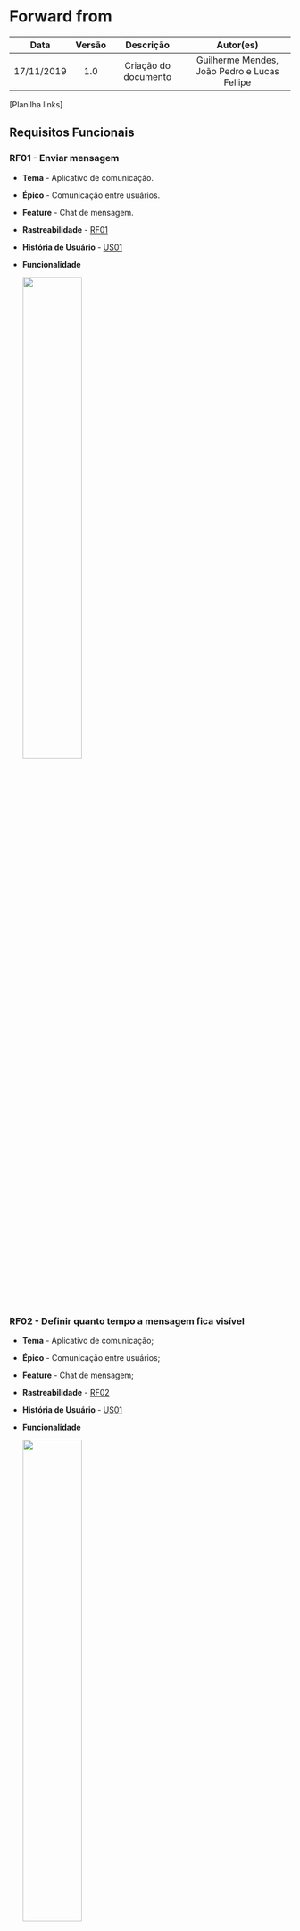 # Forward from

|    Data    | Versão |      Descrição       |           Autor(es)            |
| :--------: | :----: | :------------------: | :----------------------------: |
| 17/11/2019 |  1.0   | Criação do documento | Guilherme Mendes, João Pedro e Lucas Fellipe |



[Planilha links]

## Requisitos Funcionais
### RF01 - Enviar mensagem
* **Tema** - Aplicativo de comunicação.
* **Épico** - Comunicação entre usuários.
* **Feature** - Chat de mensagem.
* **Rastreabilidade** - [RF01](/docs/elicitation/matrix?id=requisitos-funcionais)
* **História de Usuário** - [US01](/)
* **Funcionalidade**

    <img src="docs/assets/img/post_traceability/send_message.gif" width=47%>
    
### RF02 - Definir quanto tempo a mensagem fica visível
* **Tema** - Aplicativo de comunicação;
* **Épico** - Comunicação entre usuários;
* **Feature** - Chat de mensagem;
* **Rastreabilidade** - [RF02](/docs/elicitation/matrix?id=requisitos-funcionais)
* **História de Usuário** - [US01](/)
* **Funcionalidade**

    <img src="docs/assets/img/post_traceability/define_message_time.gif" width=47%>
    
### RF03 - Apagar mensagem
* **Tema** - Aplicativo de comunicação;
* **Épico** - Comunicação entre usuários;
* **Feature** - Chat de mensagem;
* **Rastreabilidade** - [RF03](/docs/elicitation/matrix?id=requisitos-funcionais)
* **História de Usuário** - [US01](/)
* **Funcionalidade**

    <img src="docs/assets/img/post_traceability/delete_message.gif" width=47%>
    

### RF04 - Responder mensagem
* **Tema** - Aplicativo de comunicação;
* **Épico** - Comunicação entre usuários;
* **Feature** - Chat de mensagem;
* **Rastreabilidade** - [RF04](/docs/elicitation/matrix?id=requisitos-funcionais)
* **História de Usuário** - [US01](/)
* **Funcionalidade**

    <img src="docs/assets/img/post_traceability/answer_message.gif" width=47%>

### RF05 - Encaminhar mensagem
* **Tema** - Aplicativo de comunicação;
* **Épico** - Comunicação entre usuários;
* **Feature** - Chat de mensagem;
* **Rastreabilidade** - [RF05](/docs/elicitation/matrix?id=requisitos-funcionais)
* **História de Usuário** - [US01](/)
* **Funcionalidade**

    <img src="docs/assets/img/post_traceability/forward_message.gif"  width=47%>

### RF06 - Editar mensagem
* **Tema** - Aplicativo de comunicação;
* **Épico** - Comunicação entre usuários;
* **Feature** - Chat de mensagem;
* **Rastreabilidade** - [RF06](/docs/elicitation/matrix?id=requisitos-funcionais)
* **História de Usuário** - [US01](/)
* **Funcionalidade**

    <img src="docs/assets/img/post_traceability/edit_message.gif"  width=47%>

### RF07 - Enviar áudio
* **Tema** - Aplicativo de comunicação;
* **Épico** - Comunicação entre usuários;
* **Feature** - Chat de mensagem;
* **Rastreabilidade** - [RF07](/docs/elicitation/matrix?id=requisitos-funcionais)
* **História de Usuário** - [US13](/)
* **Funcionalidade**

    <img src="docs/assets/img/post_traceability/record_audio.gif"  width=47%>


### RF08 - Apagar áudio
* **Tema** - Aplicativo de comunicação;
* **Épico** - Comunicação entre usuários;
* **Feature** - Chat de mensagem;
* **Rastreabilidade** - [RF08](/docs/elicitation/matrix?id=requisitos-funcionais)
* **História de Usuário** - [US13](/)
* **Funcionalidade**

    <img src="docs/assets/img/post_traceability/delete_audio.gif" width=47%>

### RF09 - Selecionar mensagens
* **Tema** - Aplicativo de comunicação;
* **Épico** - Comunicação entre usuários;
* **Feature** - Chat de mensagem;
* **Rastreabilidade** - [RF09](/docs/elicitation/matrix?id=requisitos-funcionais)
* **História de Usuário** - [US01](/)
* **Funcionalidade**

    <img src="docs/assets/img/post_traceability/select_message.gif" width=47%>

### RF10 - Dar play e pause no áudio
* **Tema** - Aplicativo de comunicação;
* **Épico** - Comunicação entre usuários;
* **Feature** - Chat de mensagem;
* **Rastreabilidade** - [RF10](/docs/elicitation/matrix?id=requisitos-funcionais)
* **História de Usuário** - [US13](/)
* **Funcionalidade**

    <img src="docs/assets/img/post_traceability/play_audio.gif" width=47%>

### RF11 - Escolher ponto de tempo do áudio
* **Tema** - Aplicativo de comunicação;
* **Épico** - Comunicação entre usuários;
* **Feature** - Chat de mensagem;
* **Rastreabilidade** - [RF11](/docs/elicitation/matrix?id=requisitos-funcionais)
* **História de Usuário** - [US13](/)
* **Funcionalidade**

    <img src="docs/assets/img/post_traceability/delete_audio.gif" width=47%>

### RF12 - Enviar imagem/vídeo
* **Tema** - Aplicativo de comunicação;
* **Épico** - Comunicação entre usuários;
* **Feature** - Chat de mensagem;
* **Rastreabilidade** - [RF12](/docs/elicitation/matrix?id=requisitos-funcionais)
* **História de Usuário** - [US02](/)
* **Funcionalidade**

<img src="docs/assets/img/post_traceability/send_image.gif" width=47%>

<img src="docs/assets/img/post_traceability/send_video.gif" width=47%>

### RF13 - Editar imagem
* **Tema** - Aplicativo de comunicação;
* **Épico** - Comunicação entre usuários;
* **Feature** - Chat de mensagem;
* **Rastreabilidade** - [RF13](/docs/elicitation/matrix?id=requisitos-funcionais)
* **História de Usuário** - [US02](/)
* **Funcionalidade**

    <img src="docs/assets/img/post_traceability/edit_image.gif" width=47%>

### RF14 - Enviar arquivo
* **Tema** - Aplicativo de comunicação;
* **Épico** - Comunicação entre usuários;
* **Feature** - Chat de mensagem;
* **Rastreabilidade** - [RF14](/docs/elicitation/matrix?id=requisitos-funcionais)
* **História de Usuário** - [US02](/)
* **Funcionalidade**

    <img src="docs/assets/img/post_traceability/send_file.gif" width=47%>

### RF15 - Download de arquivos
* **Tema** - Aplicativo de comunicação;
* **Épico** - Comunicação entre usuários;
* **Feature** - Chat de mensagem;
* **Rastreabilidade** - [RF15](/docs/elicitation/matrix?id=requisitos-funcionais)
* **História de Usuário** - [US02](/)
* **Funcionalidade**

    <img src="docs/assets/img/post_traceability/download_file.gif" width=47%>

### RF16 - Abrir arquivo dentro do aplicativo
* **Tema** - Aplicativo de comunicação;
* **Épico** - Comunicação entre usuários;
* **Feature** - Chat de mensagem;
* **Rastreabilidade** - [RF16](/docs/elicitation/matrix?id=requisitos-funcionais)
* **História de Usuário** - [US02](/)
* **Funcionalidade**

    <img src="docs/assets/img/post_traceability/open_file.gif" width=47%>

### RF17 - Chamade de vídeo
* **Tema** - Aplicativo de comunicação;
* **Épico** - Comunicação entre usuários;
* **Feature** - Ligação direta entre usuários;
* **Rastreabilidade** - [RF17](/docs/elicitation/matrix?id=requisitos-funcionais)
* **História de Usuário** - [US06](/)
* **Funcionalidade**

    <img src="docs/assets/img/post_traceability/video_call.gif" width=47%>

### RF18 - Adicionar pessoas à chamada de vídeo
* **Tema** - Aplicativo de comunicação;
* **Épico** - Comunicação entre usuários;
* **Feature** - Ligação direta entre usuários;
* **Rastreabilidade** - [RF18](/docs/elicitation/matrix?id=requisitos-funcionais)
* **História de Usuário** - [US06](/)
* **Funcionalidade**

    <!-- <img src="docs/assets/img/post_traceability/delete_audio.gif" width=47%> ADICIONAR VÍDEO -->

### RF19 - Entrar em chamada de vídeo já existente
* **Tema** - Aplicativo de comunicação;
* **Épico** - Comunicação entre usuários;
* **Feature** - Ligação direta entre usuários;
* **Rastreabilidade** - [RF19](/docs/elicitation/matrix?id=requisitos-funcionais)
* **História de Usuário** - [US06](/)
* **Funcionalidade**

    <img src="docs/assets/img/post_traceability/join_existing_call.gif" width=47%>

### RF20 - Ligar e desligar câmera
* **Tema** - Aplicativo de comunicação;
* **Épico** - Comunicação entre usuários;
* **Feature** - Ligação direta entre usuários;
* **Rastreabilidade** - [RF20](/docs/elicitation/matrix?id=requisitos-funcionais)
* **História de Usuário** - [US06](/)
* **Funcionalidade**

    <img src="docs/assets/img/post_traceability/turn_off_camera.gif" width=47%>

### RF21 - Fazer ligação de áudio
* **Tema** - Aplicativo de comunicação;
* **Épico** - Comunicação entre usuários;
* **Feature** - Ligação direta entre usuários;
* **Rastreabilidade** - [RF21](/docs/elicitation/matrix?id=requisitos-funcionais)
* **História de Usuário** - [US05](/)
* **Funcionalidade**

    <img src="docs/assets/img/post_traceability/audio_call.gif" width=47%>

### RF22 - Ligar e desligar microfone
* **Tema** - Aplicativo de comunicação;
* **Épico** - Comunicação entre usuários;
* **Feature** - Ligação direta entre usuários;
* **Rastreabilidade** - [RF22](/docs/elicitation/matrix?id=requisitos-funcionais)
* **História de Usuário** - [US05](/)
* **Funcionalidade**

    <img src="docs/assets/img/post_traceability/mute_call.gif" width=47%>

### RF23 - Sair da chamada
* **Tema** - Aplicativo de comunicação;
* **Épico** - Comunicação entre usuários;
* **Feature** - Ligação direta entre usuários;
* **Rastreabilidade** - [RF23](/docs/elicitation/matrix?id=requisitos-funcionais)
* **História de Usuário** - [US05](/)
* **Funcionalidade**

    <img src="docs/assets/img/post_traceability/turn_off_call.gif" width=47%>

### RF24 - Criar grupo
* **Tema** - Aplicativo de comunicação;
* **Épico** - Comunicação entre usuários;
* **Feature** - Equipes;
* **Rastreabilidade** - [RF24](/docs/elicitation/matrix?id=requisitos-funcionais)
* **História de Usuário** - [US04](/)
* **Funcionalidade**

    <img src="docs/assets/img/post_traceability/group_creation.gif" width=47%>

### RF25 - Adicionar pessoas no grupo
* **Tema** - Aplicativo de comunicação;
* **Épico** - Comunicação entre usuários;
* **Feature** - Equipes;
* **Rastreabilidade** - [RF25](/docs/elicitation/matrix?id=requisitos-funcionais)
* **História de Usuário** - [US04](/)
* **Funcionalidade**

    <img src="docs/assets/img/post_traceability/add_contacts_to_group.gif" width=47%>

### RF26 - Remover pessoas do grupo
* **Tema** - Aplicativo de comunicação;
* **Épico** - Comunicação entre usuários;
* **Feature** - Equipes;
* **Rastreabilidade** - [RF26](/docs/elicitation/matrix?id=requisitos-funcionais)
* **História de Usuário** - [US04](/)
* **Funcionalidade**

    <img src="docs/assets/img/post_traceability/group_remove.gif" width=47%>

### RF27 - Definir permissōes de cada membro do grupo
* **Tema** - Aplicativo de comunicação;
* **Épico** - Comunicação entre usuários;
* **Feature** - Equipes;
* **Rastreabilidade** - [RF27](/docs/elicitation/matrix?id=requisitos-funcionais)
* **História de Usuário** - [US03](/)
* **Funcionalidade**

    <!-- <img src="docs/assets/img/post_traceability/delete_audio.gif" width=47%> ADICIONAR VÍDEO -->

### RF28 - Responder mensagem recebida no grupo no privado
* **Tema** - Aplicativo de comunicação;
* **Épico** - Comunicação entre usuários;
* **Feature** - Chat de mensagem; <!-- Definir melhor -->
* **Rastreabilidade** - [RF28](/docs/elicitation/matrix?id=requisitos-funcionais)
* **História de Usuário** - [US01](/) <!-- Definir melhor -->
* **Funcionalidade**

    <!-- <img src="docs/assets/img/post_traceability/delete_audio.gif" width=47%>
    ADC VÍDEO -->

### RF29 - Fixar mensagens
* **Tema** - Aplicativo de comunicação;
* **Épico** - Comunicação entre usuários;
* **Feature** - Chat de mensagem;
* **Rastreabilidade** - [RF29](/docs/elicitation/matrix?id=requisitos-funcionais)
* **História de Usuário** - [US01](/)
* **Funcionalidade**

    <!-- <img src="docs/assets/img/post_traceability/delete_audio.gif" width=47%> ADICIONAR VÍDEO -->

### RF30 - Mensagem de alerta
* **Tema** - Aplicativo de comunicação;
* **Épico** - Comunicação entre usuários;
* **Feature** - Chat de mensagem; <!-- Definir melhor -->
* **Rastreabilidade** - [RF30](/docs/elicitation/matrix?id=requisitos-funcionais)
* **História de Usuário** - [US01](/)
* **Funcionalidade**

    <img src="docs/assets/img/post_traceability/message_notification.gif" width=47%> ADICIONAR VÍDEO

### RF31 - Silenciar grupo
* **Tema** - 
* **Épico** - 
* **Feature** - 
* **Rastreabilidade** - [RF31](/docs/elicitation/matrix?id=requisitos-funcionais)
* **História de Usuário** - 
* **Funcionalidade**

    <img src="docs/assets/img/post_traceability/silence_group.gif" width=47%>

### RF32 - Criar canal de transmissão de mensagens
* **Tema** - 
* **Épico** - 
* **Feature** - 
* **Rastreabilidade** - [RF32](/docs/elicitation/matrix?id=requisitos-funcionais)
* **História de Usuário** - 
* **Funcionalidade**

    <!-- <img src="docs/assets/img/post_traceability/delete_audio.gif" width=47%> -->

### RF33 - Criar Guest Room
* **Tema** - 
* **Épico** - 
* **Feature** - 
* **Rastreabilidade** - [RF33](/docs/elicitation/matrix?id=requisitos-funcionais)
* **História de Usuário** - 
* **Funcionalidade**

    <!-- <img src="docs/assets/img/post_traceability/delete_audio.gif" width=47%> -->


### RF34 - Adicionar contatos
* **Tema** - 
* **Épico** - 
* **Feature** - 
* **Rastreabilidade** - [RF34](/docs/elicitation/matrix?id=requisitos-funcionais)
* **História de Usuário** - 
* **Funcionalidade**

    <!-- <img src="docs/assets/img/post_traceability/delete_audio.gif" width=47%> -->

### RF35 - Criar Guest Room
* **Tema** - 
* **Épico** - 
* **Feature** - 
* **Rastreabilidade** - [RF35](/docs/elicitation/matrix?id=requisitos-funcionais)
* **História de Usuário** - 
* **Funcionalidade**

    <!-- <img src="docs/assets/img/post_traceability/delete_audio.gif" width=47%> -->


### RF36 - Bloquear usuário
* **Tema** - 
* **Épico** - 
* **Feature** - 
* **Rastreabilidade** - [RF36](/docs/elicitation/matrix?id=requisitos-funcionais)
* **História de Usuário** - 
* **Funcionalidade**

    <img src="docs/assets/img/post_traceability/block_user.gif" width=47%>

### RF37 - Criar time
* **Tema** - Aplicativo de comunicação
* **Épico** - Comunicação entre usuários
* **Feature** - Equipes
* **Rastreabilidade** - [RF37](/docs/elicitation/matrix?id=requisitos-funcionais)
* **História de Usuário** - [US03]() 
* **Funcionalidade**

    <img src="docs/assets/img/post_traceability/group_creation.gif" width=47%>


### RF38 - Adicionar usuários ao seu time
* **Tema** - Aplicativo de comunicação
* **Épico** - Comunicação entre usuários
* **Feature** - Equipes
* **Rastreabilidade** - [RF38](/docs/elicitation/matrix?id=requisitos-funcionais)
* **História de Usuário** - [US03]()
* **Funcionalidade**

    <img src="docs/assets/img/post_traceability/add_contacts_to_group.gif" width=47%>

### RF39 - Cadastrar usuário pelo número
* **Tema** - Aplicativo de comunicação
* **Épico** - Gerenciamento de usuários
* **Feature** - Cadastrar usuário
* **Rastreabilidade** - [RF39](/docs/elicitation/matrix?id=requisitos-funcionais)
* **História de Usuário** - [US07]()
* **Funcionalidade**

    <!-- <img src="docs/assets/img/post_traceability/group_creation.gif" width=47%> -->

### RF40 - Cadastrar usuário pelo e-mail
* **Tema** - Aplicativo de comunicação
* **Épico** - Gerenciamento de usuários
* **Feature** - Cadastrar usuário
* **Rastreabilidade** - [RF40](/docs/elicitation/matrix?id=requisitos-funcionais)
* **História de Usuário** - [US07]()
* **Funcionalidade**

    <!-- <img src="docs/assets/img/post_traceability/block_user.gif" width=47%> -->

### RF41 - Definir nome do usuário
* **Tema** - Aplicativo de comunicação
* **Épico** - Gerenciamento de usuários
* **Feature** - Cadastrar usuário
* **Rastreabilidade** - [RF41](/docs/elicitation/matrix?id=requisitos-funcionais)
* **História de Usuário** - [US08]()
* **Funcionalidade**

    <img src="docs/assets/img/post_traceability/change_username.gif" width=47%>

### RF42 - Editar perfil
* **Tema** - Aplicativo de comunicação
* **Épico** - Gerenciamento de usuários
* **Feature** - Cadastrar usuário
* **Rastreabilidade** - [RF42](/docs/elicitation/matrix?id=requisitos-funcionais)
* **História de Usuário** - [US08]()
* **Funcionalidade**

    <img src="docs/assets/img/post_traceability/edit_profile.gif" width=47%>

### RF43 - Alterar opção de fazer download automático
* **Tema** - Aplicativo de comunicação
* **Épico** - Gerenciamento de usuários
* **Feature** - Definir configurações de conta
* **Rastreabilidade** - [RF43](/docs/elicitation/matrix?id=requisitos-funcionais)
* **História de Usuário** - [US]()
* **Funcionalidade**

    <!-- <img src="docs/assets/img/post_traceability/.gif" width=47%> -->

### RF44 - Mudar senha
* **Tema** - Aplicativo de comunicação
* **Épico** - Gerenciamento de usuários
* **Feature** - Definir configurações de conta
* **Rastreabilidade** - [RF44](/docs/elicitation/matrix?id=requisitos-funcionais)
* **História de Usuário** - [US09]()
* **Funcionalidade**

    <img src="docs/assets/img/post_traceability/change_password.gif" width=47%>

### RF45 - Fazer Backup
* **Tema** - Aplicativo de comunicação
* **Épico** - Gerenciamento de usuários
* **Feature** - Definir configurações de conta
* **Rastreabilidade** - [RF45](/docs/elicitation/matrix?id=requisitos-funcionais)
* **História de Usuário** - [US09]()
* **Funcionalidade**

    <img src="docs/assets/img/post_traceability/backup.gif" width=47%>

### RF46 - Deletar conta
* **Tema** - Aplicativo de comunicação
* **Épico** - Gerenciamento de usuários
* **Feature** - Definir configurações de conta
* **Rastreabilidade** - [RF46](/docs/elicitation/matrix?id=requisitos-funcionais)
* **História de Usuário** - [US09]()
* **Funcionalidade**


    <img src="docs/assets/img/post_traceability/delete_account.gif" width=47%>











## História de Usuário

### US01 - Eu, como usuário do sistema, desejo enviar mensagens de texto para me comunicar com outras pessoas.

### US02 - Eu, como usuário do sistema, desejo enviar arquivos para possuir uma possibilidade maior de compartilhamento de dados

### US03 - Eu, como usuário do sistema, desejo criar equipes para um melhor gerenciamento dos meus contatos

### US04 - Eu, como usuário do sistema, desejo ter controle de gerência das minhas equipes para modularizar comunicações internas

### US05 - Eu, como usuário do sistema, desejo fazer ligações de áudio para que eu possa me comunicar em tempo real com outros usuários de forma eficiente

### US06 - Eu, como usuário do sistema, desejo fazer ligações de vídeo para que eu possa mostrar imagens e compartilhar minha tela durante as chamadas

### US07 - Eu, como usuário do sistema, desejo me cadastrar no aplicativo para que eu possa ter acesso as funcionalidades propostas

### US08 - Eu, como usuário do sistema, desejo criar meu perfil pessoas para que eu seja identificado dentro do aplicativo

### US09 - Eu, como usuário do sistema, desejo ter controle das configurações para personalizar dados da minha conta

### US10 - Eu, como usuário do sistema, desejo integrar e utilizar mais funcionalidades para personalizar a aplicação de acordo com as minhas necessidades

### US11 - Eu, como usuário do sistema, desejo criar novos serviços externos para o Wire para adequar a aplicação as minhas necessidades e contribuir com a comunidade de usuários 
